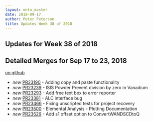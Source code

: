 ```yaml
---
layout: onto_master
date: 2018-09-17
author: Peter Peterson
title: Updates Week 38 of 2018
---
```

Updates for Week 38 of 2018
---------------------------

Detailed Merges for Sep 17 to 23, 2018
--------------------------------------
[on github](https://github.com/mantidproject/mantid/pulls?q=is%3Apr+merged%3A2018-09-18..2018-09-23)

* *new* [PR23190](https://github.com/mantidproject/mantid/pull/23190) - Adding copy and paste functionality
* *new* [PR23239](https://github.com/mantidproject/mantid/pull/23239) - ISIS Powder Prevent division by zero in Vanadium
* *new* [PR23293](https://github.com/mantidproject/mantid/pull/23293) - Add free text box to error reporter
* *new* [PR23381](https://github.com/mantidproject/mantid/pull/23381) - ALC interface bug
* *new* [PR23466](https://github.com/mantidproject/mantid/pull/23466) - Fixing unscripted tests for project recovery
* *new* [PR23500](https://github.com/mantidproject/mantid/pull/23500) - Elemental Analysis - Plotting Documentation
* *new* [PR23526](https://github.com/mantidproject/mantid/pull/23526) - Add s1 offset option to ConvertWANDSCDtoQ
